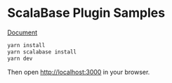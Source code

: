 # ScalaBase Plugin Samples

[Document](https://docs-scalabase.khulnasoft.com/scalabase-samples)

```bash
yarn install
yarn scalabase install
yarn dev
```

Then open [http://localhost:3000](http://localhost:3000) in your browser.

